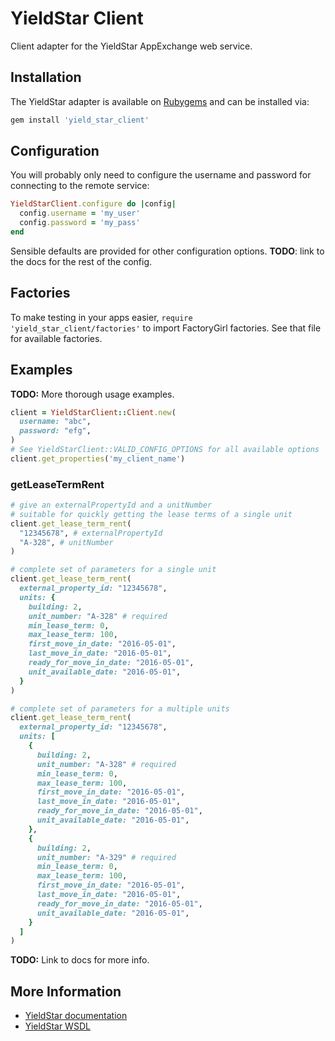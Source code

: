 # YieldStar Client #

Client adapter for the YieldStar AppExchange web service.

## Installation ##

The YieldStar adapter is available on [Rubygems][rubygems] and can be installed via:

```ruby
gem install 'yield_star_client'
```

## Configuration ##

You will probably only need to configure the username and password for connecting to the remote service:

```ruby
YieldStarClient.configure do |config|
  config.username = 'my_user'
  config.password = 'my_pass'
end
```

Sensible defaults are provided for other configuration options. **TODO**: link to the docs for the rest of the config.

## Factories

To make testing in your apps easier, `require 'yield_star_client/factories'` to import FactoryGirl factories. See that file for available factories.

## Examples ##

**TODO:** More thorough usage examples.

```ruby
client = YieldStarClient::Client.new(
  username: "abc",
  password: "efg",
)
# See YieldStarClient::VALID_CONFIG_OPTIONS for all available options
client.get_properties('my_client_name')
```

### getLeaseTermRent ###

```ruby
# give an externalPropertyId and a unitNumber
# suitable for quickly getting the lease terms of a single unit
client.get_lease_term_rent(
  "12345678", # externalPropertyId
  "A-328", # unitNumber
)

# complete set of parameters for a single unit
client.get_lease_term_rent(
  external_property_id: "12345678",
  units: {
    building: 2,
    unit_number: "A-328" # required
    min_lease_term: 0,
    max_lease_term: 100,
    first_move_in_date: "2016-05-01",
    last_move_in_date: "2016-05-01",
    ready_for_move_in_date: "2016-05-01",
    unit_available_date: "2016-05-01",
  }
)

# complete set of parameters for a multiple units
client.get_lease_term_rent(
  external_property_id: "12345678",
  units: [
    {
      building: 2,
      unit_number: "A-328" # required
      min_lease_term: 0,
      max_lease_term: 100,
      first_move_in_date: "2016-05-01",
      last_move_in_date: "2016-05-01",
      ready_for_move_in_date: "2016-05-01",
      unit_available_date: "2016-05-01",
    },
    {
      building: 2,
      unit_number: "A-329" # required
      min_lease_term: 0,
      max_lease_term: 100,
      first_move_in_date: "2016-05-01",
      last_move_in_date: "2016-05-01",
      ready_for_move_in_date: "2016-05-01",
      unit_available_date: "2016-05-01",
    }
  ]
)
```

**TODO:** Link to docs for more info.

## More Information ##

* [YieldStar documentation][yieldstar-docs]
* [YieldStar WSDL][yieldstar-wsdl]

 [rubygems]: http://rubygems.org/gems/yield_star_client
 [yieldstar-docs]: https://rmsws.yieldstar.com/rmsws/doc/AppExchange/index.html
 [yieldstar-wsdl]: https://rmsws.yieldstar.com/rmsws/AppExchange?wsdl
